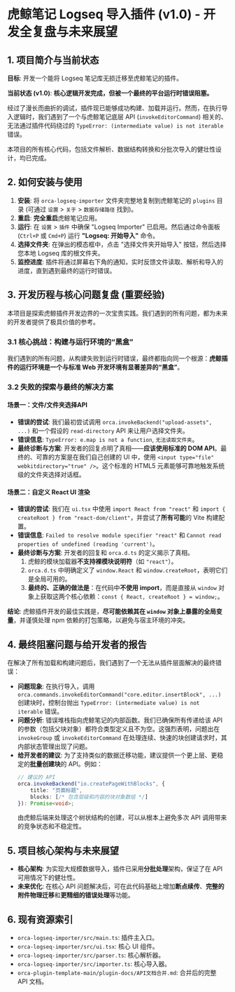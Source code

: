 # 虎鲸笔记 Logseq 导入插件 (v1.0) - 开发全复盘与未来展望

## 1. 项目简介与当前状态

**目标**: 开发一个能将 Logseq 笔记库无损迁移至虎鲸笔记的插件。

**当前状态 (v1.0)**: **核心逻辑开发完成，但被一个最终的平台运行时错误阻塞。**

经过了漫长而曲折的调试，插件现已能够成功构建、加载并运行。然而，在执行导入逻辑时，我们遇到了一个与虎鲸笔记底层 API (`invokeEditorCommand`) 相关的、无法通过插件代码绕过的 `TypeError: (intermediate value) is not iterable` 错误。

本项目的所有核心代码，包括文件解析、数据结构转换和分批次导入的健壮性设计，均已完成。

## 2. 如何安装与使用

1.  **安装**: 将 `orca-logseq-importer` 文件夹完整地复制到虎鲸笔记的 `plugins` 目录 (可通过 `设置` > `关于` > `数据存储路径` 找到)。
2.  **重启**: **完全重启**虎鲸笔记应用。
3.  **运行**: 在 `设置` > `插件` 中确保 "Logseq Importer" 已启用。然后通过命令面板 (`Ctrl+P` 或 `Cmd+P`) 运行 **"Logseq: 开始导入"** 命令。
4.  **选择文件夹**: 在弹出的模态框中，点击 "选择文件夹开始导入" 按钮，然后选择您本地 Logseq 库的根文件夹。
5.  **监控进度**: 插件将通过屏幕右下角的通知，实时反馈文件读取、解析和导入的进度，直到遇到最终的运行时错误。

## 3. 开发历程与核心问题复盘 (重要经验)

本项目是探索虎鲸插件开发边界的一次宝贵实践。我们遇到的所有问题，都为未来的开发者提供了极具价值的参考。

### 3.1 核心挑战：构建与运行环境的“黑盒”

我们遇到的所有问题，从构建失败到运行时错误，最终都指向同一个根源：**虎鲸插件的运行环境是一个与标准 Web 开发环境有显著差异的“黑盒”**。

### 3.2 失败的探索与最终的解决方案

#### 场景一：文件/文件夹选择API

*   **错误的尝试**: 我们最初尝试调用 `orca.invokeBackend("upload-assets", ...)` 和一个假设的 `read-directory` API 来让用户选择文件夹。
*   **错误信息**: `TypeError: e.map is not a function`, `无法读取文件夹`。
*   **最终诊断与方案**: 开发者的回复点明了真相——**应该使用标准的 DOM API**。最终的、可靠的方案是在我们自己创建的 UI 中，使用 `<input type="file" webkitdirectory="true" />`。这个标准的 HTML5 元素能够可靠地触发系统级的文件夹选择对话框。

#### 场景二：自定义 React UI 渲染

*   **错误的尝试**: 我们在 `ui.tsx` 中使用 `import React from "react"` 和 `import { createRoot } from "react-dom/client"`，并尝试了**所有可能**的 Vite 构建配置。
*   **错误信息**: `Failed to resolve module specifier "react"` 和 `Cannot read properties of undefined (reading 'current')`。
*   **最终诊断与方案**: 开发者的回复和 `orca.d.ts` 的定义揭示了真相。
    1.  虎鲸的模块加载器**不支持裸模块说明符**（如 `"react"`）。
    2.  `orca.d.ts` 中明确定义了 `window.React` 和 `window.createRoot`，表明它们是全局可用的。
    3.  **最终的、正确的做法是**：在代码中**不使用 import**，而是直接从 `window` 对象上获取这两个核心依赖：`const { React, createRoot } = window;`。

**结论**: 虎鲸插件开发的最佳实践是，**尽可能依赖其在 `window` 对象上暴露的全局变量**，并谨慎处理 npm 依赖的打包策略，以避免与宿主环境的冲突。

## 4. 最终阻塞问题与给开发者的报告

在解决了所有加载和构建问题后，我们遇到了一个无法从插件层面解决的最终错误：

*   **问题现象**: 在执行导入，调用 `orca.commands.invokeEditorCommand("core.editor.insertBlock", ...)` 创建块时，控制台抛出 `TypeError: (intermediate value) is not iterable` 错误。
*   **问题分析**: 错误堆栈指向虎鲸笔记的内部函数。我们已确保所有传递给该 API 的参数（包括父块对象）都符合类型定义且不为空。这强烈表明，问题出在 `invokeGroup` 或 `invokeEditorCommand` 在处理连续、快速的块创建请求时，其内部状态管理出现了问题。
*   **给开发者的建议**: 为了支持类似的数据迁移功能，建议提供一个更上层、更稳定的**批量创建块**的 API。例如：
    ```typescript
    // 建议的 API
    orca.invokeBackend("io.createPageWithBlocks", {
        title: "页面标题",
        blocks: [/* 包含层级和内容的块对象数组 */]
    }): Promise<void>;
    ```
    由虎鲸后端来处理这个树状结构的创建，可以从根本上避免多次 API 调用带来的竞争状态和不稳定性。

## 5. 项目核心架构与未来展望

*   **核心架构**: 为实现大规模数据导入，插件已采用**分批处理**架构，保证了在 API 可用情况下的健壮性。
*   **未来优化**: 在核心 API 问题解决后，可在此代码基础上增加**断点续传**、**完整的附件物理迁移**和**更精细的错误处理**等功能。

## 6. 现有资源索引

*   `orca-logseq-importer/src/main.ts`: 插件主入口。
*   `orca-logseq-importer/src/ui.tsx`: 核心 UI 组件。
*   `orca-logseq-importer/src/parser.ts`: 核心解析器。
*   `orca-logseq-importer/src/importer.ts`: 核心导入器。
*   `orca-plugin-template-main/plugin-docs/API文档合并.md`: 合并后的完整 API 文档。